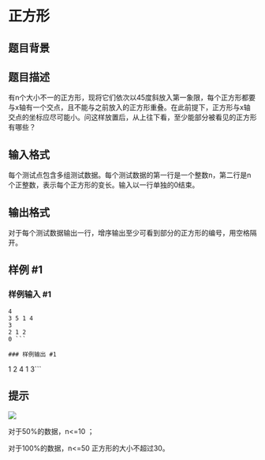 # 正方形

## 题目背景



## 题目描述

有n个大小不一的正方形，现将它们依次以45度斜放入第一象限，每个正方形都要与x轴有一个交点，且不能与之前放入的正方形重叠。在此前提下，正方形与x轴交点的坐标应尽可能小。问这样放置后，从上往下看，至少能部分被看见的正方形有哪些？


## 输入格式

每个测试点包含多组测试数据。每个测试数据的第一行是一个整数n，第二行是n个正整数，表示每个正方形的变长。输入以一行单独的0结束。


## 输出格式

对于每个测试数据输出一行，增序输出至少可看到部分的正方形的编号，用空格隔开。


## 样例 #1

### 样例输入 #1
```
4 
3 5 1 4 
3 
2 1 2 
0 ```

### 样例输出 #1

```
1 2 4 
1 3```

## 提示

 ![](https://cdn.luogu.com.cn/upload/pic/597.png) 

对于50%的数据，n<=10 ；

对于100%的数据，n<=50 正方形的大小不超过30。

